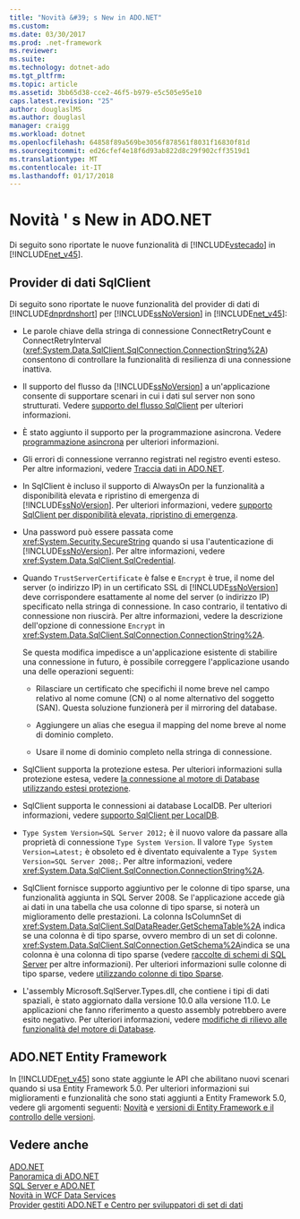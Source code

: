 ```yaml
---
title: "Novità &#39; s New in ADO.NET"
ms.custom: 
ms.date: 03/30/2017
ms.prod: .net-framework
ms.reviewer: 
ms.suite: 
ms.technology: dotnet-ado
ms.tgt_pltfrm: 
ms.topic: article
ms.assetid: 3bb65d38-cce2-46f5-b979-e5c505e95e10
caps.latest.revision: "25"
author: douglaslMS
ms.author: douglasl
manager: craigg
ms.workload: dotnet
ms.openlocfilehash: 64858f89a569be3056f878561f8031f16830f81d
ms.sourcegitcommit: ed26cfef4e18f6d93ab822d8c29f902cff3519d1
ms.translationtype: MT
ms.contentlocale: it-IT
ms.lasthandoff: 01/17/2018
---
```

# <a name="what39s-new-in-adonet"></a>Novità &#39; s New in ADO.NET
Di seguito sono riportate le nuove funzionalità di [!INCLUDE[vstecado](../../../../includes/vstecado-md.md)] in [!INCLUDE[net_v45](../../../../includes/net-v45-md.md)].  
  
## <a name="sqlclient-data-provider"></a>Provider di dati SqlClient  
 Di seguito sono riportate le nuove funzionalità del provider di dati di [!INCLUDE[dnprdnshort](../../../../includes/dnprdnshort-md.md)] per [!INCLUDE[ssNoVersion](../../../../includes/ssnoversion-md.md)] in [!INCLUDE[net_v45](../../../../includes/net-v45-md.md)]:  
  
-   Le parole chiave della stringa di connessione ConnectRetryCount e ConnectRetryInterval (<xref:System.Data.SqlClient.SqlConnection.ConnectionString%2A>) consentono di controllare la funzionalità di resilienza di una connessione inattiva.  
  
-   Il supporto del flusso da [!INCLUDE[ssNoVersion](../../../../includes/ssnoversion-md.md)] a un'applicazione consente di supportare scenari in cui i dati sul server non sono strutturati.  Vedere [supporto del flusso SqlClient](../../../../docs/framework/data/adonet/sqlclient-streaming-support.md) per ulteriori informazioni.  
  
-   È stato aggiunto il supporto per la programmazione asincrona.  Vedere [programmazione asincrona](../../../../docs/framework/data/adonet/asynchronous-programming.md) per ulteriori informazioni.  
  
-   Gli errori di connessione verranno registrati nel registro eventi esteso. Per altre informazioni, vedere [Traccia dati in ADO.NET](../../../../docs/framework/data/adonet/data-tracing.md).  
  
-   In SqlClient è incluso il supporto di AlwaysOn per la funzionalità a disponibilità elevata e ripristino di emergenza di [!INCLUDE[ssNoVersion](../../../../includes/ssnoversion-md.md)]. Per ulteriori informazioni, vedere [supporto SqlClient per disponibilità elevata, ripristino di emergenza](../../../../docs/framework/data/adonet/sql/sqlclient-support-for-high-availability-disaster-recovery.md).  
  
-   Una password può essere passata come <xref:System.Security.SecureString> quando si usa l'autenticazione di [!INCLUDE[ssNoVersion](../../../../includes/ssnoversion-md.md)]. Per altre informazioni, vedere <xref:System.Data.SqlClient.SqlCredential>.  
  
-   Quando `TrustServerCertificate` è false e `Encrypt` è true, il nome del server (o indirizzo IP) in un certificato SSL di [!INCLUDE[ssNoVersion](../../../../includes/ssnoversion-md.md)] deve corrispondere esattamente al nome del server (o indirizzo IP) specificato nella stringa di connessione. In caso contrario, il tentativo di connessione non riuscirà. Per altre informazioni, vedere la descrizione dell'opzione di connessione `Encrypt` in <xref:System.Data.SqlClient.SqlConnection.ConnectionString%2A>.  
  
     Se questa modifica impedisce a un'applicazione esistente di stabilire una connessione in futuro, è possibile correggere l'applicazione usando una delle operazioni seguenti:  
  
    -   Rilasciare un certificato che specifichi il nome breve nel campo relativo al nome comune (CN) o al nome alternativo del soggetto (SAN). Questa soluzione funzionerà per il mirroring del database.  
  
    -   Aggiungere un alias che esegua il mapping del nome breve al nome di dominio completo.  
  
    -   Usare il nome di dominio completo nella stringa di connessione.  
  
-   SqlClient supporta la protezione estesa. Per ulteriori informazioni sulla protezione estesa, vedere [la connessione al motore di Database utilizzando estesi protezione](http://go.microsoft.com/fwlink/?LinkId=219978).  
  
-   SqlClient supporta le connessioni ai database LocalDB. Per ulteriori informazioni, vedere [supporto SqlClient per LocalDB](../../../../docs/framework/data/adonet/sql/sqlclient-support-for-localdb.md).  
  
-   `Type System Version=SQL Server 2012;` è il nuovo valore da passare alla proprietà di connessione `Type System Version`. Il valore `Type System Version=Latest;` è obsoleto ed è diventato equivalente a `Type System Version=SQL Server 2008;`. Per altre informazioni, vedere <xref:System.Data.SqlClient.SqlConnection.ConnectionString%2A>.  
  
-   SqlClient fornisce supporto aggiuntivo per le colonne di tipo sparse, una funzionalità aggiunta in SQL Server 2008. Se l'applicazione accede già ai dati in una tabella che usa colonne di tipo sparse, si noterà un miglioramento delle prestazioni. La colonna IsColumnSet di <xref:System.Data.SqlClient.SqlDataReader.GetSchemaTable%2A> indica se una colonna è di tipo sparse, ovvero membro di un set di colonne. <xref:System.Data.SqlClient.SqlConnection.GetSchema%2A>indica se una colonna è una colonna di tipo sparse (vedere [raccolte di schemi di SQL Server](../../../../docs/framework/data/adonet/sql-server-schema-collections.md) per altre informazioni). Per ulteriori informazioni sulle colonne di tipo sparse, vedere [utilizzando colonne di tipo Sparse](http://go.microsoft.com/fwlink/?LinkId=224244).  
  
-   L'assembly Microsoft.SqlServer.Types.dll, che contiene i tipi di dati spaziali, è stato aggiornato dalla versione 10.0 alla versione 11.0. Le applicazioni che fanno riferimento a questo assembly potrebbero avere esito negativo. Per ulteriori informazioni, vedere [modifiche di rilievo alle funzionalità del motore di Database](http://go.microsoft.com/fwlink/?LinkId=224367).  
  
## <a name="adonet-entity-framework"></a>ADO.NET Entity Framework  
 In [!INCLUDE[net_v45](../../../../includes/net-v45-md.md)] sono state aggiunte le API che abilitano nuovi scenari quando si usa Entity Framework 5.0. Per ulteriori informazioni sui miglioramenti e funzionalità che sono stati aggiunti a Entity Framework 5.0, vedere gli argomenti seguenti: [Novità](http://go.microsoft.com/fwlink/?LinkID=251106) e [versioni di Entity Framework e il controllo delle versioni](http://go.microsoft.com/fwlink/?LinkId=234899).  
  
## <a name="see-also"></a>Vedere anche  
 [ADO.NET](../../../../docs/framework/data/adonet/index.md)  
 [Panoramica di ADO.NET](../../../../docs/framework/data/adonet/ado-net-overview.md)  
 [SQL Server e ADO.NET](../../../../docs/framework/data/adonet/sql/index.md)  
 [Novità in WCF Data Services](http://msdn.microsoft.com/en-us/cf22cad5-b8d9-472b-8d7c-b863b64eaae8)  
 [Provider gestiti ADO.NET e Centro per sviluppatori di set di dati](http://go.microsoft.com/fwlink/?LinkId=217917)
